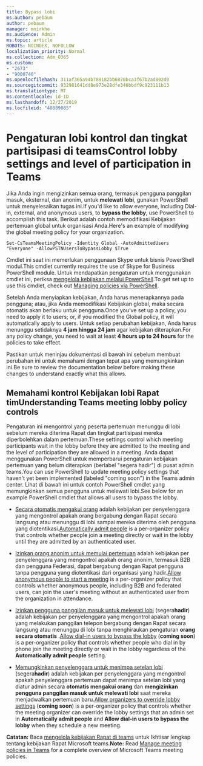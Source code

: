 ```yaml
---
title: Bypass lobi
ms.author: pebaum
author: pebaum
manager: mnirkhe
ms.audience: Admin
ms.topic: article
ROBOTS: NOINDEX, NOFOLLOW
localization_priority: Normal
ms.collection: Adm_O365
ms.custom:
- "2673"
- "9000740"
ms.openlocfilehash: 311af365a94b788182bb6870bca3f67b2ad802d0
ms.sourcegitcommit: 932981641dd8e973e28dfe346bbdf9c923111b13
ms.translationtype: MT
ms.contentlocale: id-ID
ms.lasthandoff: 12/27/2019
ms.locfileid: "40889085"
---
```

# <a name="control-lobby-settings-and-level-of-participation-in-teams"></a><span data-ttu-id="bf6d4-102">Pengaturan lobi kontrol dan tingkat partisipasi di teams</span><span class="sxs-lookup"><span data-stu-id="bf6d4-102">Control lobby settings and level of participation in Teams</span></span>

<span data-ttu-id="bf6d4-103">Jika Anda ingin mengizinkan semua orang, termasuk pengguna panggilan masuk, eksternal, dan anonim, untuk **melewati lobi**, gunakan PowerShell untuk menyelesaikan tugas ini.</span><span class="sxs-lookup"><span data-stu-id="bf6d4-103">If you'd like to allow everyone, including Dial-in, external, and anonymous users, to **bypass the lobby**, use PowerShell to accomplish this task.</span></span> <span data-ttu-id="bf6d4-104">Berikut adalah contoh memodifikasi Kebijakan pertemuan global untuk organisasi Anda.</span><span class="sxs-lookup"><span data-stu-id="bf6d4-104">Here's an example of modifying the global meeting policy for your organization.</span></span>

`Set-CsTeamsMeetingPolicy -Identity Global -AutoAdmittedUsers "Everyone" -AllowPSTNUsersToBypassLobby $True`

<span data-ttu-id="bf6d4-105">Cmdlet ini saat ini memerlukan penggunaan Skype untuk bisnis PowerShell modul.</span><span class="sxs-lookup"><span data-stu-id="bf6d4-105">This cmdlet currently requires the use of Skype for Business PowerShell module.</span></span> <span data-ttu-id="bf6d4-106">Untuk mendapatkan pengaturan untuk menggunakan cmdlet ini, periksa [mengelola kebijakan melalui PowerShell](https://docs.microsoft.com/microsoftteams/teams-powershell-overview#managing-policies-via-powershell).</span><span class="sxs-lookup"><span data-stu-id="bf6d4-106">To get set up to use this cmdlet, check out [Managing policies via PowerShell](https://docs.microsoft.com/microsoftteams/teams-powershell-overview#managing-policies-via-powershell).</span></span>

<span data-ttu-id="bf6d4-107">Setelah Anda menyiapkan kebijakan, Anda harus menerapkannya pada pengguna; atau, jika Anda memodifikasi Kebijakan global, maka secara otomatis akan berlaku untuk pengguna.</span><span class="sxs-lookup"><span data-stu-id="bf6d4-107">Once you’ve set up a policy, you need to apply it to users; or, if you modified the Global policy, it will automatically apply to users.</span></span> <span data-ttu-id="bf6d4-108">Untuk setiap perubahan kebijakan, Anda harus menunggu setidaknya **4 jam hingga 24 jam** agar kebijakan diterapkan.</span><span class="sxs-lookup"><span data-stu-id="bf6d4-108">For any policy change, you need to wait at least **4 hours up to 24 hours** for the policies to take effect.</span></span> 

<span data-ttu-id="bf6d4-109">Pastikan untuk meninjau dokumentasi di bawah ini sebelum membuat perubahan ini untuk memahami dengan tepat apa yang memungkinkan ini.</span><span class="sxs-lookup"><span data-stu-id="bf6d4-109">Be sure to review the documentation below before making these changes to understand exactly what this allows.</span></span>


## <a name="understanding-teams-meeting-lobby-policy-controls"></a><span data-ttu-id="bf6d4-110">Memahami kontrol Kebijakan lobi Rapat tim</span><span class="sxs-lookup"><span data-stu-id="bf6d4-110">Understanding Teams meeting lobby policy controls</span></span>

<span data-ttu-id="bf6d4-111">Pengaturan ini mengontrol yang peserta pertemuan menunggu di lobi sebelum mereka diterima Rapat dan tingkat partisipasi mereka diperbolehkan dalam pertemuan.</span><span class="sxs-lookup"><span data-stu-id="bf6d4-111">These settings control which meeting participants wait in the lobby before they are admitted to the meeting and the level of participation they are allowed in a meeting.</span></span> <span data-ttu-id="bf6d4-112">Anda dapat menggunakan PowerShell untuk memperbarui pengaturan kebijakan pertemuan yang belum diterapkan (berlabel "segera hadir") di pusat admin teams.</span><span class="sxs-lookup"><span data-stu-id="bf6d4-112">You can use PowerShell to update meeting policy settings that haven't yet been implemented (labeled "coming soon") in the Teams admin center.</span></span> <span data-ttu-id="bf6d4-113">Lihat di bawah ini untuk contoh PowerShell cmdlet yang memungkinkan semua pengguna untuk melewati lobi.</span><span class="sxs-lookup"><span data-stu-id="bf6d4-113">See below for an example PowerShell cmdlet that allows all users to bypass the lobby.</span></span>

- <span data-ttu-id="bf6d4-114">[Secara otomatis mengakui orang](https://docs.microsoft.com/microsoftteams/meeting-policies-in-teams#automatically-admit-people) adalah kebijakan per penyelenggara yang mengontrol apakah orang bergabung dengan Rapat secara langsung atau menunggu di lobi sampai mereka diterima oleh pengguna yang diotentikasi.</span><span class="sxs-lookup"><span data-stu-id="bf6d4-114">[Automatically admit people](https://docs.microsoft.com/microsoftteams/meeting-policies-in-teams#automatically-admit-people) is a per-organizer policy that controls whether people join a meeting directly or wait in the lobby until they are admitted by an authenticated user.</span></span>

- <span data-ttu-id="bf6d4-115">[Izinkan orang anonim untuk memulai pertemuan](https://docs.microsoft.com/microsoftteams/meeting-policies-in-teams#allow-anonymous-people-to-start-a-meeting) adalah kebijakan per penyelenggara yang mengontrol apakah orang anonim, termasuk B2B dan pengguna Federasi, dapat bergabung dengan Rapat pengguna tanpa pengguna yang diotentikasi dari organisasi yang hadir.</span><span class="sxs-lookup"><span data-stu-id="bf6d4-115">[Allow anonymous people to start a meeting](https://docs.microsoft.com/microsoftteams/meeting-policies-in-teams#allow-anonymous-people-to-start-a-meeting) is a per-organizer policy that controls whether anonymous people, including B2B and federated users, can join the user's meeting without an authenticated user from the organization in attendance.</span></span>

- <span data-ttu-id="bf6d4-116">[Izinkan pengguna panggilan masuk untuk melewati lobi](https://docs.microsoft.com/microsoftteams/meeting-policies-in-teams#allow-dial-in-users-to-bypass-the-lobby-coming-soon) (segera**hadir**) adalah kebijakan per penyelenggara yang mengontrol apakah orang yang melakukan panggilan telepon bergabung dengan Rapat secara langsung atau menunggu di lobi tanpa menghiraukan pengaturan **orang secara otomatis** .</span><span class="sxs-lookup"><span data-stu-id="bf6d4-116">[Allow dial-in users to bypass the lobby](https://docs.microsoft.com/microsoftteams/meeting-policies-in-teams#allow-dial-in-users-to-bypass-the-lobby-coming-soon) (**coming soon**) is a per-organizer policy that controls whether people who dial in by phone join the meeting directly or wait in the lobby regardless of the **Automatically admit people** setting.</span></span>

- <span data-ttu-id="bf6d4-117">[Memungkinkan penyelenggara untuk menimpa setelan lobi](https://docs.microsoft.com/microsoftteams/meeting-policies-in-teams#allow-organizers-to-override-lobby-settings-coming-soon) (segera**hadir**) adalah kebijakan per penyelenggara yang mengontrol apakah penyelenggara pertemuan dapat menimpa setelan lobi yang diatur admin secara **otomatis mengakui orang** dan **mengizinkan pengguna panggilan masuk untuk melewati lobi** saat mereka menjadwalkan pertemuan baru.</span><span class="sxs-lookup"><span data-stu-id="bf6d4-117">[Allow organizers to override lobby settings](https://docs.microsoft.com/microsoftteams/meeting-policies-in-teams#allow-organizers-to-override-lobby-settings-coming-soon) (**coming soon**) is a per-organizer policy that controls whether the meeting organizer can override the lobby settings that an admin set in **Automatically admit people** and **Allow dial-in users to bypass the lobby** when they schedule a new meeting.</span></span>

<span data-ttu-id="bf6d4-118">**Catatan:** Baca [mengelola kebijakan Rapat di teams](https://docs.microsoft.com/microsoftteams/meeting-policies-in-teams) untuk Ikhtisar lengkap tentang kebijakan Rapat Microsoft teams.</span><span class="sxs-lookup"><span data-stu-id="bf6d4-118">**Note:** Read [Manage meeting policies in Teams](https://docs.microsoft.com/microsoftteams/meeting-policies-in-teams) for a complete overview of Microsoft Teams meeting policies.</span></span>
